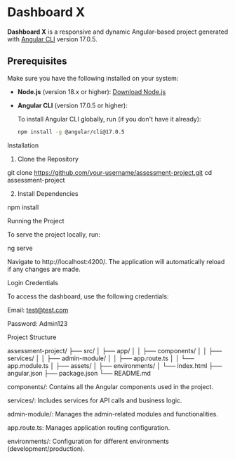 # Dashboard X

**Dashboard X** is a responsive and dynamic Angular-based project generated with [Angular CLI](https://github.com/angular/angular-cli) version 17.0.5.

## Prerequisites

Make sure you have the following installed on your system:

- **Node.js** (version 18.x or higher): [Download Node.js](https://nodejs.org/)
- **Angular CLI** (version 17.0.5 or higher):

  To install Angular CLI globally, run (if you don't have it already):

  ```bash
  npm install -g @angular/cli@17.0.5

Installation

1. Clone the Repository

git clone https://github.com/your-username/assessment-project.git
cd assessment-project


2. Install Dependencies

npm install



Running the Project

To serve the project locally, run:

ng serve

Navigate to http://localhost:4200/. The application will automatically reload if any changes are made.

Login Credentials

To access the dashboard, use the following credentials:

Email: test@test.com

Password: Admin123


Project Structure

assessment-project/
├── src/
│   ├── app/
│   │   ├── components/
│   │   ├── services/
│   │   ├── admin-module/
│   │   ├── app.route.ts
│   │   └── app.module.ts
│   ├── assets/
│   ├── environments/
│   └── index.html
├── angular.json
├── package.json
└── README.md

components/: Contains all the Angular components used in the project.

services/: Includes services for API calls and business logic.

admin-module/: Manages the admin-related modules and functionalities.

app.route.ts: Manages application routing configuration.

environments/: Configuration for different environments (development/production).





